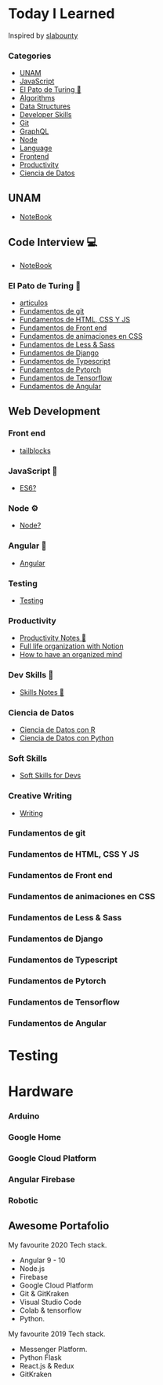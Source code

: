 # Today I Learned
Inspired by [slabounty](https://github.com/slabounty/til) 

### Categories

- [UNAM](#UNAM)
- [JavaScript](#JavaScript-)
- [El Pato de Turing 🧠](#el-pato-de-turing)
- [Algorithms](#algorithms)
- [Data Structures](#datastructures)
- [Developer Skills](#devskills)
- [Git](#git)
- [GraphQL](#graphql)
- [Node](#node)
- [Language](#language)
- [Frontend](#front-end)
- [Productivity](#productivity)
- [Ciencia de Datos](#Ciencia-de-Datos)


## UNAM
- [NoteBook](unam/notes.md)

## Code Interview 💻
- [NoteBook](https://github.com/patodeturing/til/tree/master/codeInterview)

### El Pato de Turing 🧠
- [articulos](articulos)
- [Fundamentos de git]()
- [Fundamentos de HTML, CSS Y JS]()
- [Fundamentos de Front end]()
- [Fundamentos de animaciones en CSS]()
- [Fundamentos de Less & Sass]()
- [Fundamentos de Django]()
- [Fundamentos de Typescript]()
- [Fundamentos de Pytorch]()
- [Fundamentos de Tensorflow]()
- [Fundamentos de Angular]()

## Web Development

### Front end
- [tailblocks](tailblocks/readMe.md)

### JavaScript 🍋
- [ES6?](javascript/ES6_notes.md)

### Node ⚙️
- [Node?](node_notes.md)

### Angular 🎒
- [Angular](angular_notes.md)

### Testing
- [Testing]( yolo )

### Productivity

- [Productivity Notes 📓](productivity_notes.md)
- [Full life organization with Notion](https://www.youtube.com/watch?v=9a6lV8JVhf8)
- [How to have an organized mind](https://www.youtube.com/watch?v=QdQYXwrBhfM)


### Dev Skills 🙋
- [ Skills Notes 📓](skills_notes.md)

### Ciencia de Datos
- [Ciencia de Datos con R](DataScience/DataScience_R_notes.md)
- [Ciencia de Datos con Python ](DataScience/DataScience_R_notes.md)

### Soft Skills
- [Soft Skills for Devs](Softskills.md)

### Creative Writing
- [Writing](writing.md)












### Fundamentos de git
### Fundamentos de HTML, CSS Y JS
### Fundamentos de Front end
### Fundamentos de animaciones en CSS
### Fundamentos de Less & Sass
### Fundamentos de Django
### Fundamentos de Typescript
### Fundamentos de Pytorch
### Fundamentos de Tensorflow
### Fundamentos de Angular



# Testing

# Hardware

### Arduino

### Google Home

### Google Cloud Platform

### Angular Firebase


### Robotic

## Awesome Portafolio 
My favourite 2020 Tech stack.
* Angular 9 - 10
* Node.js
* Firebase
* Google Cloud Platform
* Git & GitKraken
* Visual Studio Code
* Colab & tensorflow
* Python.

My favourite 2019 Tech stack.
* Messenger Platform.
* Python Flask
* React.js & Redux
* GitKraken
